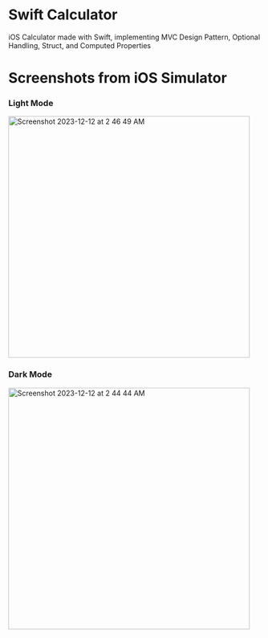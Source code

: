 # Swift Calculator
iOS Calculator made with Swift, implementing MVC Design Pattern, Optional Handling, Struct, and Computed Properties

# Screenshots from iOS Simulator

### Light Mode                
<img width="481" alt="Screenshot 2023-12-12 at 2 46 49 AM" src="https://github.com/abedsully/SwiftCalculator/assets/113880556/7ec8b638-7832-4ea0-8d4c-1d8604c6e9a3">

### Dark Mode    
<img width="481" alt="Screenshot 2023-12-12 at 2 44 44 AM" src="https://github.com/abedsully/SwiftCalculator/assets/113880556/5a47e250-d3a0-45d8-b802-93a9616b38a8">



